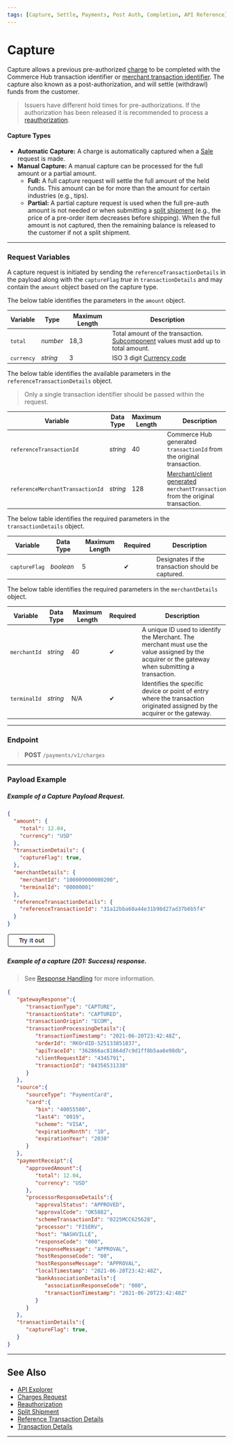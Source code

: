 ```yaml
---
tags: [Capture, Settle, Payments, Post Auth, Completion, API Reference]
---
```


# Capture

Capture allows a previous pre-authorized [charge](?path=docs/Resources/API-Documents/Payments/Charges.md) to be completed with the Commerce Hub transaction identifier or [merchant transaction identifier](?path=docs/Resources/Guides/BYOID.md). The capture also known as a post-authorization, and will settle (withdrawl) funds from the customer.

<!-- theme: warning -->
> Issuers have different hold times for pre-authorizations. If the authorization has been released it is recommended to process a [reauthorization](?path=docs/Resources/Guides/Authorizations/Re-Auth.md).

#### Capture Types

- **Automatic Capture:** A charge is automatically captured when a [Sale](?path=docs/Resources/FAQs-Glossary/Glossary.md#sale) request is made.
- **Manual Capture:** A manual capture can be processed for the full amount or a partial amount.
  - **Full:** A full capture request will settle the full amount of the held funds. This amount can be for more than the amount for certain industries (e.g., tips).
  - **Partial:** A partial capture request is used when the full pre-auth amount is not needed or when submitting a [split shipment](?path=docs/Resources/Guides/Split-Shipment.md) (e.g., the price of a pre-order item decreases before shipping). When the full amount is not captured, then the remaining balance is released to the customer if not a split shipment.

---

### Request Variables

A capture request is initiated by sending the `referenceTransactionDetails` in the payload along with the `captureFlag` *true* in `transactionDetails` and may contain the `amount` object based on the capture type.

<!--
type: tab
titles: amount, referenceTransactionDetails, transactionDetails, merchantDetails
-->
 
The below table identifies the parameters in the `amount` object.

| Variable | Type | Maximum Length | Description |
| -------- | -- | ------------ | ------------------ |
| `total` | *number* | 18,3  | Total amount of the transaction. [Subcomponent](?path=docs/Resources/Master-Data/Amount-Components.md) values must add up to total amount. |
| `currency` | *string* | 3 | ISO 3 digit [Currency code](?path=docs/Resources/Master-Data/Currency-Code.md) |

 <!--
type: tab
-->
 
The below table identifies the available parameters in the `referenceTransactionDetails` object.

<!-- theme: info -->
> Only a single transaction identifier should be passed within the request. 

| Variable | Data Type| Maximum Length |Description |
|---------|----------|----------------|---------|
|`referenceTransactionId` | *string* | 40 | Commerce Hub generated `transactionId` from the original transaction. |
|`referenceMerchantTransactionId` | *string* | 128 | [Merchant/client generated](?path=docs/Resources/Guides/BYOID.md) `merchantTransactionId` from the original transaction. |

<!--
type: tab
-->

The below table identifies the required parameters in the `transactionDetails` object.

| Variable | Data Type| Maximum Length |Required | Description |
|---------|----------|----------------|---------|---|
| `captureFlag` | *boolean* | 5 | &#10004; | Designates if the transaction should be captured. |

<!--
type: tab
-->

The below table identifies the required parameters in the `merchantDetails` object.

| Variable | Data Type| Maximum Length | Required|  Description |
|---------|----------|----------------|---------|---|
|`merchantId` | *string* | 40 | &#10004; | A unique ID used to identify the Merchant. The merchant must use the value assigned by the acquirer or the gateway when submitting a transaction. |
|`terminalId` | *string* | N/A | &#10004; | Identifies the specific device or point of entry where the transaction originated assigned by the acquirer or the gateway. |

<!-- type: tab-end -->

---

### Endpoint

<!-- theme: success -->
>**POST** `/payments/v1/charges`

---

### Payload Example

<!--
type: tab
titles: Request, Response
-->

##### Example of a Capture Payload Request.

```json
{
  "amount": {
    "total": 12.04,
    "currency": "USD"
  },
  "transactionDetails": {
    "captureFlag": true,
  },
  "merchantDetails": {
    "merchantId": "100009000000200",
    "terminalId": "00000001"
  },
  "referenceTransactionDetails": {
    "referenceTransactionId": "31a12bba68a44e31b98d27ad37b6b5f4"
  }
}
```

[![Try it out](../../../../assets/images/button.png)](../api/?type=post&path=/payments/v1/charges/)

<!--
type: tab
-->

##### Example of a capture (201: Success) response.

<!-- theme: info -->
> See [Response Handling](?path=docs/Resources/Guides/Response-Codes/Response-Handling.md) for more information.

```json
{
   "gatewayResponse":{
      "transactionType": "CAPTURE",
      "transactionState": "CAPTURED",
      "transactionOrigin": "ECOM",
      "transactionProcessingDetails":{
         "transactionTimestamp": "2021-06-20T23:42:48Z",
         "orderId": "RKOrdID-525133851837",
         "apiTraceId": "362866ac81864d7c9d1ff8b5aa6e98db",
         "clientRequestId": "4345791",
         "transactionId": "84356531338"
      }
   },
   "source":{
      "sourceType": "PaymentCard",
      "card":{
         "bin": "40055500",
         "last4": "0019",
         "scheme": "VISA",
         "expirationMonth": "10",
         "expirationYear": "2030"
      }
   },
   "paymentReceipt":{
      "approvedAmount":{ 
         "total": 12.04,
         "currency": "USD"
      },
      "processorResponseDetails":{
         "approvalStatus": "APPROVED",
         "approvalCode": "OK5882",
         "schemeTransactionId": "0225MCC625628",
         "processor": "FISERV",
         "host": "NASHVILLE",
         "responseCode": "000",
         "responseMessage": "APPROVAL",
         "hostResponseCode": "00",
         "hostResponseMessage": "APPROVAL",
         "localTimestamp": "2021-06-20T23:42:48Z",
         "bankAssociationDetails":{
            "associationResponseCode": "000",
            "transactionTimestamp": "2021-06-20T23:42:48Z"
         }
      }
   },
   "transactionDetails":{
      "captureFlag": true,
   }
}
```

<!-- type: tab-end -->

---

## See Also

- [API Explorer](../api/?type=post&path=/payments/v1/charges)
- [Charges Request](?path=docs/Resources/API-Documents/Payments/Charges.md)
- [Reauthorization](?path=docs/Resources/Guides/Authorizations/Re-Auth.md)
- [Split Shipment](?path=docs/Resources/Guides/Split-Shipment.md)
- [Reference Transaction Details](?path=docs/Resources/Master-Data/Reference-Transaction-Details.md)
- [Transaction Details](?path=docs/Resources/Master-Data/Transaction-Details.md)

---
